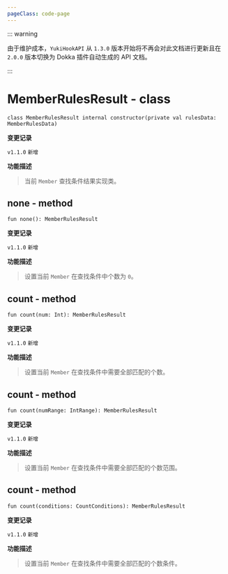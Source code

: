 ```yaml
---
pageClass: code-page
---
```


::: warning

由于维护成本，`YukiHookAPI` 从 `1.3.0` 版本开始将不再会对此文档进行更新且在 `2.0.0` 版本切换为 Dokka 插件自动生成的 API 文档。

:::

# MemberRulesResult <span class="symbol">- class</span>

```kotlin:no-line-numbers
class MemberRulesResult internal constructor(private val rulesData: MemberRulesData)
```

**变更记录**

`v1.1.0` `新增`

**功能描述**

> 当前 `Member` 查找条件结果实现类。

## none <span class="symbol">- method</span>

```kotlin:no-line-numbers
fun none(): MemberRulesResult
```

**变更记录**

`v1.1.0` `新增`

**功能描述**

> 设置当前 `Member` 在查找条件中个数为 `0`。

## count <span class="symbol">- method</span>

```kotlin:no-line-numbers
fun count(num: Int): MemberRulesResult
```

**变更记录**

`v1.1.0` `新增`

**功能描述**

> 设置当前 `Member` 在查找条件中需要全部匹配的个数。

## count <span class="symbol">- method</span>

```kotlin:no-line-numbers
fun count(numRange: IntRange): MemberRulesResult
```

**变更记录**

`v1.1.0` `新增`

**功能描述**

> 设置当前 `Member` 在查找条件中需要全部匹配的个数范围。

## count <span class="symbol">- method</span>

```kotlin:no-line-numbers
fun count(conditions: CountConditions): MemberRulesResult
```

**变更记录**

`v1.1.0` `新增`

**功能描述**

> 设置当前 `Member` 在查找条件中需要全部匹配的个数条件。